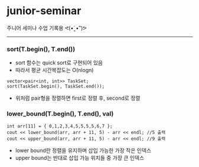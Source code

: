 # junior-seminar
주니어 세미나 수업 기록용 ᕙ(•̀‸•́‶)ᕗ

<hr/>

### sort(T.begin(), T.end())
* sort 함수는 quick sort로 구현되어 있음
* 따라서 평균 시간복잡도는 O(nlogn)
```
vector<pair<int, int>> TaskSet;
sort(TaskSet.begin(), TaskSet.end());
```
* 위처럼 pair형을 정렬하면 first로 정렬 후, second로 정렬


### lower_bound(T.begin(), T.end(), val)
```
int arr[11] = { 0,1,2,3,4,5,5,5,5,6,7 };	
cout << lower_bound(arr, arr + 11, 5) - arr << endl; //5 출력
cout << upper_bound(arr, arr + 11, 5) - arr << endl; //9 출력
```
* lower bound란 정렬을 유지하며 삽입 가능한 가장 작은 인덱스
* upper bound는 반대로 삽입 가능 위치들 중 가장 큰 인덱스
